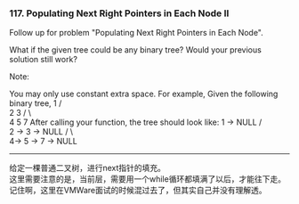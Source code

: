 ### 117. Populating Next Right Pointers in Each Node II

Follow up for problem "Populating Next Right Pointers in Each Node".

What if the given tree could be any binary tree? Would your previous solution still work?

Note:

You may only use constant extra space.
For example,
Given the following binary tree,
         1
       /  \
      2    3
     / \    \
    4   5    7
After calling your function, the tree should look like:
         1 -> NULL
       /  \
      2 -> 3 -> NULL
     / \    \
    4-> 5 -> 7 -> NULL

* * *

给定一棵普通二叉树，进行next指针的填充。   
这里需要注意的是，当前层，需要用一个while循环都填满了以后，才能往下走。   
记住啊，这里在VMWare面试的时候混过去了，但其实自己并没有理解透。   

